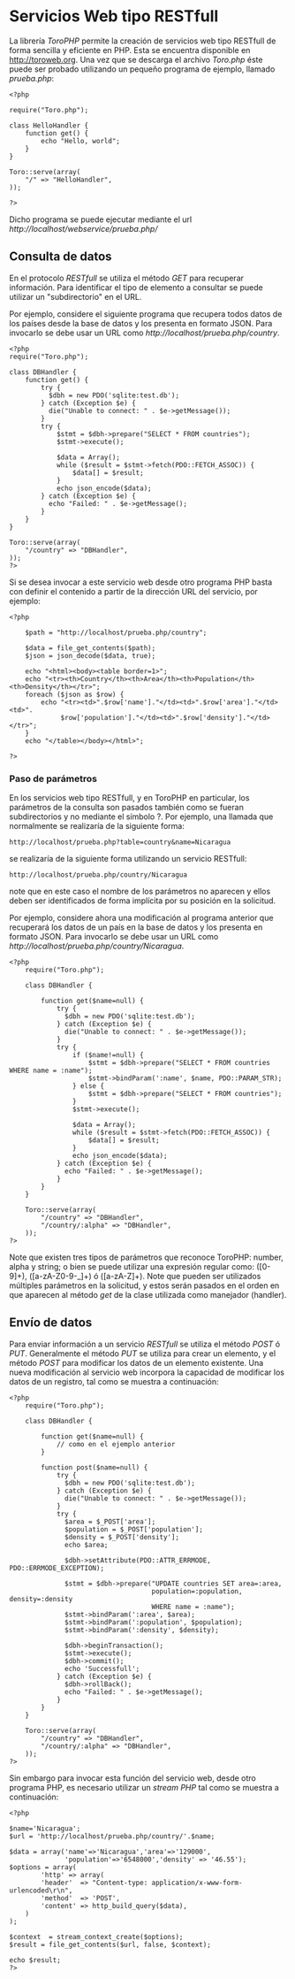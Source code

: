 # Servicios Web tipo RESTfull

La librería *ToroPHP* permite la creación de servicios web tipo RESTfull de forma sencilla y eficiente en PHP. Esta se encuentra disponible en http://toroweb.org. Una vez que se descarga el archivo *Toro.php* éste puede ser probado utilizando un pequeño programa de ejemplo, llamado *prueba.php*:

	<?php
	
	require("Toro.php");
	
	class HelloHandler {
	    function get() {
	        echo "Hello, world";
	    }
	}
	
	Toro::serve(array(
	    "/" => "HelloHandler",
	));
	
	?>

Dicho programa se puede ejecutar mediante el url *http://localhost/webservice/prueba.php/*

## Consulta de datos

En el protocolo *RESTfull* se utiliza el método *GET* para recuperar información. Para identificar el tipo de elemento a consultar se puede utilizar un "subdirectorio" en el URL.

Por ejemplo, considere el siguiente programa que recupera todos datos de los países desde la base de datos y los presenta en formato JSON. Para invocarlo se debe usar un URL como *http://localhost/prueba.php/country*.
	
	<?php
	require("Toro.php");
	
	class DBHandler {
	    function get() {
			try {
			  $dbh = new PDO('sqlite:test.db');
			} catch (Exception $e) {
			  die("Unable to connect: " . $e->getMessage());
			}
			try {
				$stmt = $dbh->prepare("SELECT * FROM countries");
				$stmt->execute();
		
				$data = Array();
				while ($result = $stmt->fetch(PDO::FETCH_ASSOC)) {
					$data[] = $result;
			    }
				echo json_encode($data);
			} catch (Exception $e) {
			  echo "Failed: " . $e->getMessage();
			}
	    }
	}
	
	Toro::serve(array(
	    "/country" => "DBHandler",
	));
	?>

Si se desea invocar a este servicio web desde otro programa PHP basta con definir el contenido a partir de la dirección URL del servicio, por ejemplo:

	<?php 
		
		$path = "http://localhost/prueba.php/country";
		
		$data = file_get_contents($path);
		$json = json_decode($data, true);
		
		echo "<html><body><table border=1>";
		echo "<tr><th>Country</th><th>Area</th><th>Population</th><th>Density</th></tr>";
		foreach ($json as $row) {
		    echo "<tr><td>".$row['name']."</td><td>".$row['area']."</td><td>".
		         $row['population']."</td><td>".$row['density']."</td></tr>";
		}
		echo "</table></body></html>";
		
	?>

### Paso de parámetros

En los servicios web tipo RESTfull, y en ToroPHP en particular, los parámetros de la consulta son pasados también como se fueran subdirectorios y no mediante el símbolo ?. Por ejemplo, una llamada que normalmente se realizaría de la siguiente forma:

	http://localhost/prueba.php?table=country&name=Nicaragua
	
se realizaría de la siguiente forma utilizando un servicio RESTfull:

	http://localhost/prueba.php/country/Nicaragua
	
note que en este caso el nombre de los parámetros no aparecen y ellos deben ser identificados de forma implícita por su posición en la solicitud.

Por ejemplo, considere ahora una modificación al programa anterior que recuperará los datos de un país en la base de datos y los presenta en formato JSON. Para invocarlo se debe usar un URL como *http://localhost/prueba.php/country/Nicaragua*.
	
	<?php
		require("Toro.php");
		
		class DBHandler {
		   
		    function get($name=null) {
				try {
				  $dbh = new PDO('sqlite:test.db');
				} catch (Exception $e) {
				  die("Unable to connect: " . $e->getMessage());
				}
				try {
					if ($name!=null) {
						$stmt = $dbh->prepare("SELECT * FROM countries WHERE name = :name");
						$stmt->bindParam(':name', $name, PDO::PARAM_STR);
					} else {
						$stmt = $dbh->prepare("SELECT * FROM countries");
					}
					$stmt->execute();
			
					$data = Array();
					while ($result = $stmt->fetch(PDO::FETCH_ASSOC)) {
						$data[] = $result;
				    }
					echo json_encode($data);
				} catch (Exception $e) {
				  echo "Failed: " . $e->getMessage();
				}
		    }
		}
		
		Toro::serve(array(
		    "/country" => "DBHandler",
		    "/country/:alpha" => "DBHandler",
		));
	?>

Note que existen tres tipos de parámetros que reconoce ToroPHP: number, alpha y string; o bien se puede utilizar una expresión regular como: ([0-9]+), ([a-zA-Z0-9-_]+) ó ([a-zA-Z]+). Note que pueden ser utilizados múltiples parámetros en la solicitud, y estos serán pasados en el orden en que aparecen al método *get* de la clase utilizada como manejador (handler).

## Envío de datos

Para enviar información a un servicio *RESTfull* se utiliza el método *POST* ó *PUT*. Generalmente el método *PUT* se utiliza para crear un elemento, y el método *POST* para modificar los datos de un elemento existente. Una nueva modificación al servicio web incorpora la capacidad de modificar los datos de un registro, tal como se muestra a continuación:

	<?php
		require("Toro.php");
		
		class DBHandler {
		   
		    function get($name=null) {
				// como en el ejemplo anterior
			}
			
		    function post($name=null) {
				try {
				  $dbh = new PDO('sqlite:test.db');
				} catch (Exception $e) {
				  die("Unable to connect: " . $e->getMessage());
				}
				try {
				  $area = $_POST['area'];
				  $population = $_POST['population'];
				  $density = $_POST['density'];
				  echo $area;
				  
				  $dbh->setAttribute(PDO::ATTR_ERRMODE, PDO::ERRMODE_EXCEPTION);
	
				  $stmt = $dbh->prepare("UPDATE countries SET area=:area,
				                        population=:population, density=:density 
										WHERE name = :name");
				  $stmt->bindParam(':area', $area);
				  $stmt->bindParam(':population', $population);
				  $stmt->bindParam(':density', $density);
	  
				  $dbh->beginTransaction();
				  $stmt->execute();
				  $dbh->commit();
				  echo 'Successfull';
				} catch (Exception $e) {
				  $dbh->rollBack();
				  echo "Failed: " . $e->getMessage();
				}
		    }
		}
		
		Toro::serve(array(
		    "/country" => "DBHandler",
		    "/country/:alpha" => "DBHandler",
		));
	?>

Sin embargo para invocar esta función del servicio web, desde otro programa PHP, es necesario utilizar un *stream PHP* tal como se muestra a continuación:

	<?php
	
	$name='Nicaragua';
	$url = 'http://localhost/prueba.php/country/'.$name;
	
	$data = array('name'=>'Nicaragua','area'=>'129000',
	              'population'=>'6548000','density' => '46.55');
	$options = array(
	        'http' => array(
	        'header'  => "Content-type: application/x-www-form-urlencoded\r\n",
	        'method'  => 'POST',
	        'content' => http_build_query($data),
	    )
	);
	
	$context  = stream_context_create($options);
	$result = file_get_contents($url, false, $context);
	
	echo $result;
	?>

